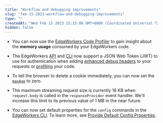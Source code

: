 ```yaml
---
title: "Workflow and debugging improvements"
slug: "feb-15-2023-workflow-and-debugging-improvements"
type: ""
createdAt: "Wed Feb 15 2023 15:15:00 GMT+0000 (Coordinated Universal Time)"
hidden: false
---
```

- You can now use the [EdgeWorkers Code Profiler](doc:edgeworkers-code-profiler) to gain insight about the **memory usage** consumed by your EdgeWorkers code.

- The EdgeWorkers [API](ref:post-secure-token) and [CLI](https://github.com/akamai/cli-edgeworkers#create-an-edgeworkers-authentication-token) now support a JSON Web Token (JWT) to use for authentication when adding [enhanced debug headers](doc:enable-enhanced-debug-headers) to your requests or [profiling](doc:edgeworkers-code-profiler) your code.

- To tell the browser to delete a cookie immediately, you can now set the [`maxAge`](doc:cookies#maxage) to zero.

- The maximum streaming request size is currently 16 KB when `request.body` is called in the `responseProvider` event handler. We'll increase this limit to its previous value of 1 MB in the near future.

- You can now set default properties for the `config` commands in the [EdgeWorkers CLI](https://github.com/akamai/cli-edgeworkers). To learn more, see [Provide Default Config Properties](https://github.com/akamai/cli-edgeworkers#provide-default-config-properties).